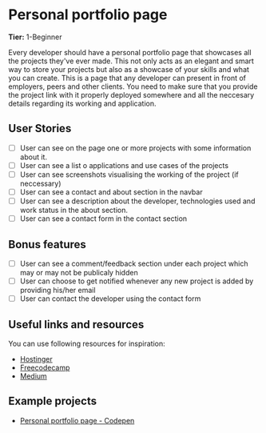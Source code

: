 # Personal portfolio page

**Tier:** 1-Beginner

Every developer should have a personal portfolio page that showcases all the projects they've ever made. This not only acts as an elegant and smart way to store your projects but also as a showcase of your skills and what you can create. This is a page that any developer can present in front of employers, peers and other clients. You need to make sure that you provide the project link with it properly deployed somewhere and all the neccesary details regarding its working and application.

## User Stories

-   [ ] User can see on the page one or more projects with some information about it.
-   [ ] User can see a list o applications and use cases of the projects
-   [ ] User can see screenshots visualising the working of the project (if neccessary)
-   [ ] User can see a contact and about section in the navbar
-   [ ] User can see a description about the developer, technologies used and work status in the about section.
-   [ ] User can see a contact form in the contact section

## Bonus features

-   [ ] User can see a comment/feedback section under each project which may or may not be publicaly hidden
-   [ ] User can choose to get notified whenever any new project is added by providing his/her email
-   [ ] User can contact the developer using the contact form

## Useful links and resources

You can use following resources for inspiration: 
-   [Hostinger](https://www.hostinger.in/tutorials/web-developer-portfolio)
-   [Freecodecamp](https://www.freecodecamp.org/news/15-web-developer-portfolios-to-inspire-you-137fb1743cae/)
-   [Medium](https://codeburst.io/10-awesome-web-developer-portfolios-d266b32e6154)

## Example projects

-   [Personal portfolio page - Codepen](https://codepen.io/freeCodeCamp/pen/zNBOYG)
